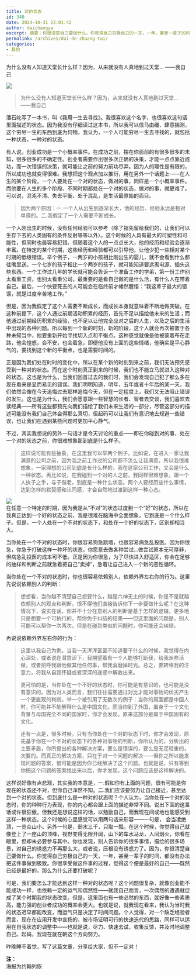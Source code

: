 ```yaml
---
title: 对的状态
id: 340
date: 2024-10-31 22:01:42
author: daichangya
excerpt: 摘要：你很清楚自己要做什么。你觉得自己穷极自己的一天，一年，甚至一辈子的时间，都没有办法把这件事做到极致。你很享受做这件事的过程，觉得这个便是最好的自己。
permalink: /archives/dui-de-zhuang-tai/
categories:
- 其他
---
```



为什么没有人知道天堂长什么样？因为，从来就没有人真地到过天堂... ——我自己

[![](https://img.36krcdn.com/20200408/v2_269e52c1488646e5af032332d066bfcd_img_000)](http://static.36kr.com/wp-content/uploads/2012/09/pas10004_b.jpg)

> 为什么没有人知道天堂长什么样？因为，从来就没有人真地到过天堂...  
> ——我自己

潘石屹写了一本书，叫《我用一生去寻找》。我很喜欢这个名字，也很喜欢这句话里面描述的状态。因为我没有仔细读过这本书，所以我可以信马由缰、肆意揣测，这个穷尽一生的东西到底为何物。我认为，一个人可能穷尽一生去寻找的，就包括一种状态，一种对的状态。

有人说，创业成功是一个小概率事件。在成功之前，摆在你面前的有很多很多的未知，很多很多的不确定性。创业者需要作出很多次正确的决策，才能一点点靠近成功，而一次错误的决策，就可能让之前的努力前功尽弃。因为人的理性是有限的，所以成功也就变得很难。我想把这个观点加以推衍，用在另外一个话题上——在人生的某个阶段，一个人要处在一个对的状态，做对的事，同样是一个小概率事件。而他要在人生的多个阶段、不同时期都处在一个对的状态，做对的事，就更难了。可以说，混沌不清、失去平衡、处于混乱，是生活最原始的面目。

> 因为两个原因：一.一个人从出生到逐渐长大，他的经历、经验永远是相对单薄的。二.我假定了一个人需要不断成长。

一个人刚出生的时候，没有任何经验可以参考（除了祖先留给我们的，让我们可以生存下去的人类固有的条件反射等等以外）。这个时候的人具有最大的可塑性和可能性，但同时也最容易犯错。但随着这个人的一点点长大，他的经历和经验会逐渐丰富。在特定的某个时期，这些经历和经验都可以引导他，让他少犯一些相对某个时期的低级错误。举个例子，一两岁的小孩相比刚出生的婴儿，就不会看到什么都往嘴里送。一个七岁的孩子相比一个两岁的孩子，就可能知道要远离电源、插头这些东西。一个工作过几年的学长就可能会告诉一个准备工作的学弟，第一份工作别太看重工资，也别太看重公司，最重要的是看自己做的是什么活，有什么人在带着自己。最后，一个快要死去的人可能会在临终前才幡然醒悟：“我这辈子最大的错误，就是过度辛苦地工作。”

但是，因为我假定了这个人需要不断成长，而成长本身就意味着不断地做突破。在这种前提下，这个人通过前期活动积累的经历，首先不足以描绘他未来的生活；而他通过前期经历积累的经验，也不足以让他完全应对之后的人生，以及之后的生活中出现的各种问题。所以每到一个新的时刻，新的阶段，这个人就会再次被置于各种未知当中，他要重新开始寻找切入点和平衡点。这种感觉就像是他被蒙着布在走路，他会惶惑，会不安，也会着急，即便他没有上面的这些情绪，他确实是平心静气的，要找到这个新的平衡点，也是需要时间的。

正是因为我们处在时时的变化中，所以在某个新的时刻到来之前，我们无法预先感受到一种对的状态。而在这个时刻真正到来的时候，我们也不能立马就进入这种对的状态。这也是为什么，当我们回首过去的我们时，我们会发现自己犯了那么多在现在看来是显而易见的错误。我们明明知道，明年，五年或者十年后的某一天，我们依然会像在今天追悔过去那样追悔今天，但在一定程度上，我们又无法阻止错误的发生。这也是为什么，我们会愿意跟一些智慧的长者、智者去交谈，我们喜欢去读经典——所有这些都预先向我们描绘了我们未来生活的一部分，尽管这部分的描述可能没有我们自己体会得那么真切，但起码可以让我们有意识地去规避一些错误，也让我们在遇到某些问题时更加平心静气。

不过，其实我想说的另外一句话才是今天讨论的重点——即在你碰到对的事，处在一个对的状态之前，你很难想象那到底是什么样子。

> 这样说可能有些抽象，在这里我可以举两个例子。比如说，在进入一家让我满意的公司之前，因为我之前工作过的公司都不怎么让我满意，所以我很难想象，一家理想的公司到底是长什么样的，我在这家公司工作，又会是什么一种状态。再比如说，在我碰到一个对的人之前，我同样很难想象，跟一个人执子之手，与子偕老，到底是一种什么状态。两个人要经历些什么事情，达到怎样的默契感和认同感，才会自然地过渡到这样一种心态。

[![](https://img.36krcdn.com/20200408/v2_d79c4d18e0224e08a0b37d4061ee4f28_img_000)](http://static.36kr.com/wp-content/uploads/2012/09/6a0120a6abf659970b013481ce288b970c.jpg)  
在任意一个特定的时期，因为我是从“不对”的状态过度到一个“好”的状态，所以在我真正达到一个好的状态之前，我是很难在脑海中全面想象，它到底是一个什么样子。但是，一个人处在一个不对的状态下，和处在一个好的状态下，区别却相当大。

当你处在一个不对的状态时，你很容易狗急跳墙，也很容易病急乱投医。因为你很急，你急于打破这样一种坏的状态，你愿意去做各种尝试...做尝试原本无可厚非，但病急乱投医的成本可不低。正是因为你很急，为了尽快进入舒适区，你会在足够的抽样和判断之前就急着把自己“卖掉”，急着让自己进入一个新的恶性循环。

当你处在一个不对的状态时，你也很容易依赖别人，依赖外界左右你的行为。这里先说说依赖别人的判断：

> 想想看，当你越不清楚自己想要什么，越是六神无主的时候，你是不是就越依赖别人的观点和判断，恨不得他们直接告诉你下一步要做什么呢？在这种情况下，说实在话，你并不十分在意别人的判断是基于怎样的逻辑，更多地只是想要一个可执行的，帮你免于纠结的结果——但这里面的问题是，别人可能可以帮你一次两次，但是在碰到类似的问题时，你可能还会纠结。

再说说依赖外界左右你的行为：

> 这里以我自己为例。当我一天浑浑噩噩不知道要干什么的时候，我觉得在内心深处，或者说在潜意识下，我期望着有一个人能够打断我，给我派些活做，或者招呼我跟他做其他任何事，帮我消磨掉时光。总之，要转移我的注意力，将我从自我怀疑或者深深的迷惑中解救出来。
> 
> 更可怕的是，当你处在一个不好的状态时，你可能是有意识的，也可能是没有意识的。因为对人类而言，我们往往需要通过对比才能对事物的优劣产生一个更直观的判断。举一个被引用了无数次的例子：当你的周围都是中国人时，你可能并不能解释什么是中国文化。而当你到了外国，置身于一个文化背景与母国完全不同的国家时，你才会发现，原来这部分是属于中国固有的文化。
> 
> 还有一点是，很多时候，只有当你处在一个对的状态下时，你才会发现，原先基于你在一个不对的状态下的各种对事物的判断，你所认为的，分析出的主要矛盾，你所提出的各种解决方案，要么是错误的，要么是无足轻重的，次要的。而真正的解决方案，只在于对一个问题的解决——但你之所以能发现问题的答案，很可能是因为你已经解决了这个问题。也就是说，只有等到你把这个问题的答案找出来以后，你才发现，这个问题应该是这样解决的。

这样说好像有点悲观，其实我的本意是，一.假如你有上面的问题，很有可能是你现在的状态还不对，但你自己浑然不知。二.我们应该要努力让自己接近，甚至达到一个对的状态。但到底什么是一种对的状态呢？个人认为，当你处在一个对的状态时，你的种种行为表现，你的内心都会跟上面的描述非常不同。说出下面的这番话或许很狂傲，但我还是想说这样的话，以勉励自己，而我现在间或地也能感受到这样一种状态。这个时候的心里感觉可以用两句话来形容——一句是， 会当凌绝顶，一览众山小。另外一句是，弱水三千，只取一瓢。在这个时候，你觉得自己就像登上了一座山的顶峰，视野变得无限开阔，山下的车水马龙，人间烟火，你看在眼里，但却未必要参与其中。你也发现，别人告诉你的很多事情，描绘的很多场景，对自己的诱惑力不再那么大，或者说，压根没有诱惑力了。因为，你很清楚自己要做什么。你觉得自己穷极自己的一天，一年，甚至一辈子的时间，都没有办法把这件事做到极致。你很享受做这件事的过程，觉得这个便是最好的自己——既然已经是最好的，那么为什么还要打破呢？

可是，我们要怎么才能达到这样一种对的状态呢？这个问题很复杂，就像创业能不能成功一样，也依赖一定的运气和偶然性——就我自己而言，一次偶然的遭遇就促成了某个时期我的状态改变。但是，这里面也有一些必然的东西，就好像一些素质高，能力强的创业者成功的概率会更大。也就是说，就我现在看来，我认为当时我的状态迟早都能改变，而运气只是决定了时间问题。个人觉得，对一个缺乏经验者而言，现在在应用开发中宣扬的，被市场证明可行的快速迭代的思路，同样可以运用在自我状态的调整中——也就是说，尽力、快速去试，收集反馈，并及时地调整自己。起码，我现在就在朝这个方向努力。

昨晚睡不着觉，写了这篇文章，分享给大家，但不一定对！

**注：**  
海报为约翰列侬


